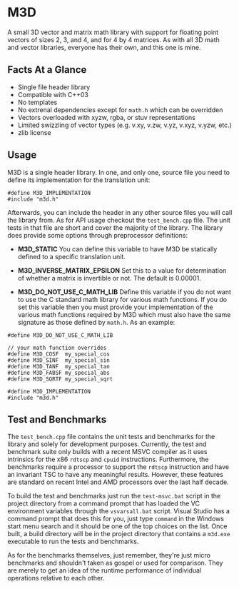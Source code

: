 
M3D
===

A small 3D vector and matrix math library with support for floating
point vectors of sizes 2, 3, and 4, and for 4 by 4 matrices.  As with
all 3D math and vector libraries, everyone has their own, and this one
is mine.

Facts At a Glance
-----------------

* Single file header library
* Compatible with C++03
* No templates
* No extrenal dependencies except for `math.h` which can be overridden
* Vectors overloaded with xyzw, rgba, or stuv representations
* Limited swizzling of vector types (e.g. v.xy, v.zw, v.yz, v.xyz,
  v.yzw, etc.)
* zlib license

Usage
-----

M3D is a single header library.  In one, and only one, source file you
need to define its implementation for the translation unit:

```
#define M3D_IMPLEMENTATION
#include "m3d.h"
```

Afterwards, you can include the header in any other source files you
will call the library from.  As for API usage checkout the
`test_bench.cpp` file.  The unit tests in that file are short and
cover the majority of the library.  The library does provide some
options through preprocessor definitions:

* **M3D_STATIC** You can define this variable to have M3D be
  statically defined to a specific translation unit.

* **M3D_INVERSE_MATRIX_EPSILON** Set this to a value for determination
  of whether a matrix is invertible or not.  The default is 0.00001.

* **M3D_DO_NOT_USE_C_MATH_LIB** Define this variable if you do not
  want to use the C standard math library for various math functions.
  If you do set this variable then you must provide your
  implementation of the various math functions required by M3D which
  must also have the same signature as those defined by `math.h`.  As
  an example:

```
#define M3D_DO_NOT_USE_C_MATH_LIB

// your math function overrides
#define M3D_COSF  my_special_cos
#define M3D_SINF  my_special_sin
#define M3D_TANF  my_special_tan
#define M3D_FABSF my_special_abs
#define M3D_SQRTF my_special_sqrt

#define M3D_IMPLEMENTATION
#include "m3d.h"
```


Test and Benchmarks
-------------------

The `test_bench.cpp` file contains the unit tests and benchmarks for
the library and solely for development purposes.  Currently, the test
and benchmark suite only builds with a recent MSVC compiler as it uses
intrinsics for the x86 `rdtscp` and `cpuid` instructions.
Furthermore, the benchmarks require a processor to support the
`rdtscp` instruction and have an invariant TSC to have any meaningful
results.  However, these features are standard on recent Intel and AMD
processors over the last half decade.

To build the test and benchmarks just run the `test-msvc.bat` script
in the project directory from a command prompt that has loaded the VC
environment variables through the `vsvarsall.bat` script.  Visual
Studio has a command prompt that does this for you, just type `command`
in the Windows start menu search and it should be one of the top
choices on the list.  Once built, a build directory will be in the
project directory that contains a `m3d.exe` executable to run the
tests and benchmarks.

As for the benchmarks themselves, just remember, they're just micro
benchmarks and shouldn't taken as gospel or used for comparison.  They
are merely to get an idea of the runtime performance of individual
operations relative to each other.
